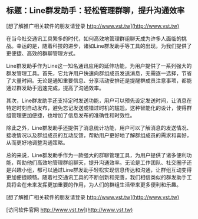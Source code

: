 ## **标题：Line群发助手：轻松管理群聊，提升沟通效率**

[想了解推广相关软件的朋友请登录 http://www.vst.tw](http://www.vst.tw)

在当今社交通讯工具繁多的时代，如何高效地管理群组聊天成为许多人面临的挑战。幸运的是，随着科技的进步，诸如Line群发助手等工具的出现，为我们提供了更便捷、高效的群聊管理方式。

Line群发助手作为Line这一知名通讯应用的延伸功能，为用户提供了一系列强大的群发管理工具。首先，它允许用户快速向群组成员发送消息，无需逐一选择，节省了大量时间。无论是通知重要信息、分享活动安排还是提醒群成员注意事项，都能通过群发助手迅速完成，提高了沟通效率。

其次，Line群发助手还支持定时发送功能，用户可以预先设定发送时间，让消息在特定时刻自动发布，避免忘记发送或错过时机的尴尬。这种智能化的设计，使得群组管理更加便捷，也增加了信息发布的准确性和时效性。

除此之外，Line群发助手还提供了消息统计功能，用户可以了解消息的发送情况、接收情况以及群组成员的互动反馈，帮助用户更好地了解群组成员的需求和喜好，从而更好地调整沟通策略。

总的来说，Line群发助手作为一款强大的群聊管理工具，为用户提供了诸多便利功能，帮助他们高效地管理群组聊天，提升沟通效率。无论是工作团队、社交圈子还是兴趣小组，都可以通过Line群发助手轻松实现信息传达和沟通，让群组互动变得更加便捷顺畅。随着社交通讯工具的不断创新和完善，我们相信类似的群发助手工具将会在未来发挥更加重要的作用，为人们的群组生活带来更多便利和乐趣。

[想了解推广相关软件的朋友请登录 http://www.vst.tw](http://www.vst.tw)


[访问软件官网 http://www.vst.tw](http://www.vst.tw)
